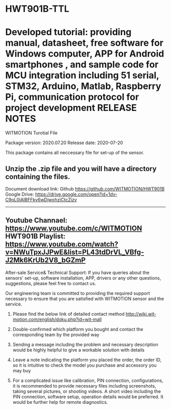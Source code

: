 # HWT901B-TTL
Developed tutorial: providing manual, datasheet, free software for Windows computer, APP for Android smartphones , and sample code for MCU integration including 51 serial, STM32, Arduino, Matlab, Raspberry Pi, communication protocol for project development
RELEASE NOTES
=============
WITMOTION Turotial File 

Package version: 2020.07.20
Release date:    2020-07-20

This package contains all neccessary file for set-up of the sensor. 

Unzip the .zip file and you will have a directory containing the files.
-----------

Document download link:
Github 
https://github.com/WITMOTION/HWT901B
Google Drive: 
https://drive.google.com/open?id=1dv-C9oL0iAlBFFky6wDjwohziCtcZizv

-----------
Youtube Channael: 
https://www.youtube.com/c/WITMOTION
HWT901B Playlist: 
https://www.youtube.com/watch?v=NWuTpxJJPwE&list=PL43tdDrVL_VBfg-J2Mk6KrUb2V8_bGZmP
-----------
After-sale Service& Technical Support: 
If you have queries about the sensors' set-up, software installation, APP, drivers
or any other questions, suggestions, please feel free to contact us.

Our engineering team is committed to providing the required support necessary 
to ensure that you are satisfied with WITMOTION sensor and the service.

1. Please find the below link of detailed contact method
http://wiki.wit-motion.com/english/doku.php?id=wit-mall

2. Double-confirmed which platform you bought and 
contact the corresponding team by the provided way

3. Sending a message including the problem and necessary description 
would be highly helpful to give a workable solution with details

4. Leave a note indicating the platform you placed the order, 
the order ID, so it is intuitive to check the model you purchase 
and accessory you may buy

5. For a complicated issue like calibration, PIN connection, configurations, 
it is recommended to provide necessary files including screenshots, 
taking several pictures, or shooting videos. A short video including the PIN connection, 
software setup, operation details would be preferred.
It would be further help for remote diagnostics.
